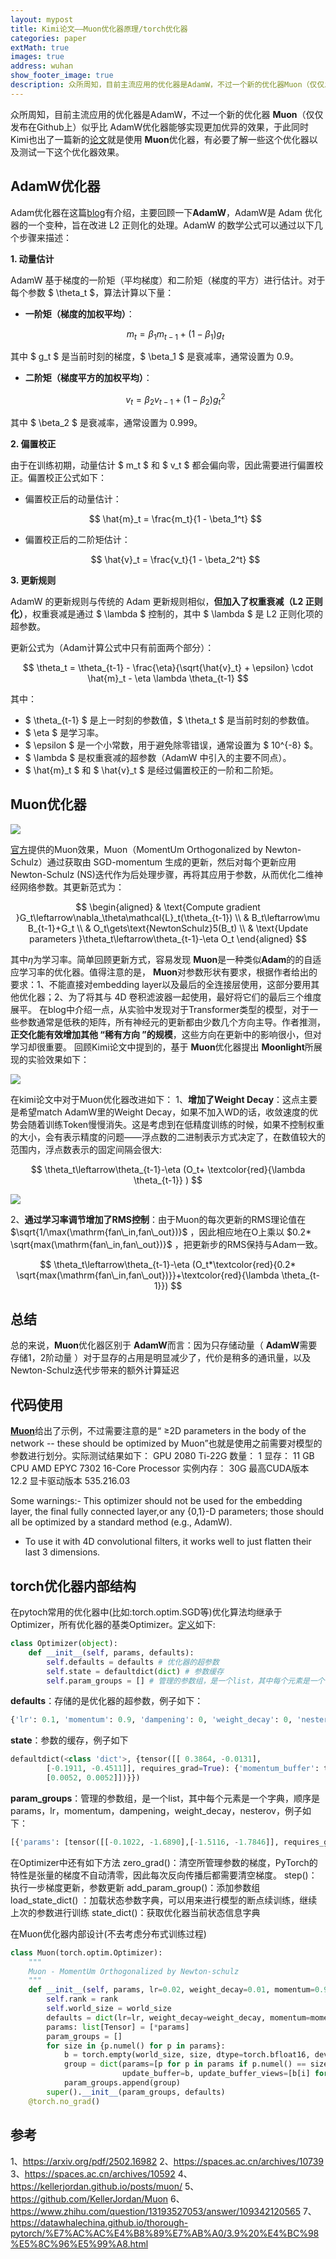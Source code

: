 ```yaml
---
layout: mypost
title: Kimi论文——Muon优化器原理/torch优化器
categories: paper
extMath: true
images: true
address: wuhan
show_footer_image: true
description: 众所周知，目前主流应用的优化器是AdamW，不过一个新的优化器Muon（仅仅发布在Github上）似乎比 AdamW优化器能够实现更加优异的效果，于此同时Kimi也出了一篇新的论文就是使用 **Muon**优化器，有必要了解一些这个优化器以及测试一下这个优化器效果。
---
```


众所周知，目前主流应用的优化器是AdamW，不过一个新的优化器 **Muon**（仅仅发布在Github上）似乎比 AdamW优化器能够实现更加优异的效果，于此同时Kimi也出了一篇新的[论文](https://arxiv.org/pdf/2502.16982)就是使用 **Muon**优化器，有必要了解一些这个优化器以及测试一下这个优化器效果。

## AdamW优化器
Adam优化器在这篇[blog](https://www.big-yellow-j.top/posts/2025/01/04/learning_rate.html)有介绍，主要回顾一下**AdamW**，AdamW是 Adam 优化器的一个变种，旨在改进 L2 正则化的处理。AdamW 的数学公式可以通过以下几个步骤来描述：

**1. 动量估计**

AdamW 基于梯度的一阶矩（平均梯度）和二阶矩（梯度的平方）进行估计。对于每个参数 $ \theta_t $，算法计算以下量：

- **一阶矩（梯度的加权平均）**：
  
  $$
  m_t = \beta_1 m_{t-1} + (1 - \beta_1) g_t
  $$
  
其中 $ g_t $ 是当前时刻的梯度，$ \beta_1 $ 是衰减率，通常设置为 0.9。

- **二阶矩（梯度平方的加权平均）**：
  
  $$
  v_t = \beta_2 v_{t-1} + (1 - \beta_2) g_t^2
  $$
  
其中 $ \beta_2 $ 是衰减率，通常设置为 0.999。

**2. 偏置校正**

由于在训练初期，动量估计 $ m_t $ 和 $ v_t $ 都会偏向零，因此需要进行偏置校正。偏置校正公式如下：

- 偏置校正后的动量估计：
  
  $$
  \hat{m}_t = \frac{m_t}{1 - \beta_1^t}
  $$

- 偏置校正后的二阶矩估计：

  $$
  \hat{v}_t = \frac{v_t}{1 - \beta_2^t}
  $$

**3. 更新规则**

AdamW 的更新规则与传统的 Adam 更新规则相似，**但加入了权重衰减（L2 正则化）**，权重衰减是通过 $ \lambda $ 控制的，其中 $ \lambda $ 是 L2 正则化项的超参数。

更新公式为（Adam计算公式中只有前面两个部分）：

$$
\theta_t = \theta_{t-1} - \frac{\eta}{\sqrt{\hat{v}_t} + \epsilon} \cdot \hat{m}_t - \eta \lambda \theta_{t-1}
$$

其中：
- $ \theta_{t-1} $ 是上一时刻的参数值，$ \theta_t $ 是当前时刻的参数值。
- $ \eta $ 是学习率。
- $ \epsilon $ 是一个小常数，用于避免除零错误，通常设置为 $ 10^{-8} $。
- $ \lambda $ 是权重衰减的超参数（AdamW 中引入的主要不同点）。
- $ \hat{m}_t $ 和 $ \hat{v}_t $ 是经过偏置校正的一阶和二阶矩。

## Muon优化器

![](https://s2.loli.net/2025/03/04/wV8zT94SWZLdkxb.png)

[官方](https://kellerjordan.github.io/posts/muon/)提供的Muon效果，Muon（MomentUm Orthogonalized by Newton-Schulz）通过获取由 SGD-momentum 生成的更新，然后对每个更新应用Newton-Schulz (NS)迭代作为后处理步骤，再将其应用于参数，从而优化二维神经网络参数。其更新范式为：

$$
\begin{aligned}
 & \text{Compute gradient }G_t\leftarrow\nabla_\theta\mathcal{L}_t(\theta_{t-1}) \\
 & B_t\leftarrow\mu B_{t-1}+G_t \\
 & O_t\gets\text{NewtonSchulz}5(B_t) \\
 & \text{Update parameters }\theta_t\leftarrow\theta_{t-1}-\eta O_t
\end{aligned}
$$

其中$\eta$为学习率。简单回顾更新方式，容易发现 **Muon**是一种类似**Adam**的的自适应学习率的优化器。值得注意的是， **Muon**对参数形状有要求，根据作者给出的要求：1、不能直接对embedding layer以及最后的全连接层使用，这部分要用其他优化器；2、为了将其与 4D 卷积滤波器一起使用，最好将它们的最后三个维度展平。
在blog中介绍一点，从实验中发现对于Transformer类型的模型，对于一些参数通常是低秩的矩阵，所有神经元的更新都由少数几个方向主导。作者推测，**正交化能有效增加其他 “稀有方向 ”的规模**，这些方向在更新中的影响很小，但对学习却很重要。
回顾Kimi论文中提到的，基于 **Muon**优化器提出 **Moonlight**所展现的实验效果如下：

![](https://s2.loli.net/2025/03/04/L5woRZX43FfjVCr.png)

在kimi论文中对于Muon优化器改进如下：
1、**增加了Weight Decay**：这点主要是希望match AdamW里的Weight Decay，如果不加入WD的话，收敛速度的优势会随着训练Token慢慢消失。这是考虑到在低精度训练的时候，如果不控制权重的大小，会有表示精度的问题——浮点数的二进制表示方式决定了，在数值较大的范围内，浮点数表示的固定间隔会很大:

$$
\theta_t\leftarrow\theta_{t-1}-\eta (O_t+ \textcolor{red}{\lambda \theta_{t-1}} )
$$

![](https://s2.loli.net/2025/03/05/aO2mjFcXl1RSuIt.png)

2、**通过学习率调节增加了RMS控制**：由于Muon的每次更新的RMS理论值在 $\sqrt{1/\max(\mathrm{fan\_in,fan\_out})}$ ，因此相应地在O上乘以 $0.2* \sqrt{max(\mathrm{fan\_in,fan\_out})}$ ，把更新步的RMS保持与Adam一致。

$$
\theta_t\leftarrow\theta_{t-1}-\eta (O_t*\textcolor{red}{0.2* \sqrt{max(\mathrm{fan\_in,fan\_out})}}+\textcolor{red}{\lambda \theta_{t-1}})
$$

## 总结

总的来说，**Muon**优化器区别于 **AdamW**而言：因为只存储动量（ **AdamW**需要存储1，2阶动量 ）对于显存的占用是明显减少了，代价是稍多的通讯量，以及Newton-Schulz迭代步带来的额外计算延迟

## 代码使用

[**Muon**](https://github.com/KellerJordan/Muon/blob/master/README.md)给出了示例，不过需要注意的是“ ≥2D parameters in the body of the network -- these should be optimized by Muon”也就是使用之前需要对模型的参数进行划分。实际测试结果如下：
GPU 2080 Ti-22G 数量： 1 显存： 11 GB
CPU AMD EPYC 7302 16-Core Processor 实例内存： 30G
最高CUDA版本 12.2
显卡驱动版本 535.216.03

Some warnings:- This optimizer should not be used for the embedding layer, the final fully connected layer,or any {0,1}-D parameters; those should all be optimized by a standard method (e.g., AdamW).
- To use it with 4D convolutional filters, it works well to just flatten their last 3 dimensions.

## torch优化器内部结构

在pytoch常用的优化器中(比如:torch.optim.SGD等)优化算法均继承于Optimizer，所有优化器的基类Optimizer。[定义](https://datawhalechina.github.io/thorough-pytorch/%E7%AC%AC%E4%B8%89%E7%AB%A0/3.9%20%E4%BC%98%E5%8C%96%E5%99%A8.html)如下:

```python
class Optimizer(object):
    def __init__(self, params, defaults):        
        self.defaults = defaults # 优化器的超参数
        self.state = defaultdict(dict) # 参数缓存
        self.param_groups = [] # 管理的参数组，是一个list，其中每个元素是一个字典，顺序是params，lr，momentum，dampening，weight_decay，nesterov
```

**defaults**：存储的是优化器的超参数，例子如下：

```python
{'lr': 0.1, 'momentum': 0.9, 'dampening': 0, 'weight_decay': 0, 'nesterov': False}
```

**state**：参数的缓存，例子如下

```python
defaultdict(<class 'dict'>, {tensor([[ 0.3864, -0.0131],
        [-0.1911, -0.4511]], requires_grad=True): {'momentum_buffer': tensor([[0.0052, 0.0052],
        [0.0052, 0.0052]])}})
```

**param_groups**：管理的参数组，是一个list，其中每个元素是一个字典，顺序是params，lr，momentum，dampening，weight_decay，nesterov，例子如下：

```python
[{'params': [tensor([[-0.1022, -1.6890],[-1.5116, -1.7846]], requires_grad=True)], 'lr': 1, 'momentum': 0, 'dampening': 0, 'weight_decay': 0, 'nesterov': False}]
```

在Optimizer中还有如下方法
zero_grad()：清空所管理参数的梯度，PyTorch的特性是张量的梯度不自动清零，因此每次反向传播后都需要清空梯度。
step()：执行一步梯度更新，参数更新
add_param_group()：添加参数组
load_state_dict() ：加载状态参数字典，可以用来进行模型的断点续训练，继续上次的参数进行训练
state_dict()：获取优化器当前状态信息字典

在Muon优化器内部设计(不去考虑分布式训练过程)

```python
class Muon(torch.optim.Optimizer):
    """
    Muon - MomentUm Orthogonalized by Newton-schulz
    """
    def __init__(self, params, lr=0.02, weight_decay=0.01, momentum=0.95, nesterov=True, ns_steps=5, rank=0, world_size=1):
        self.rank = rank
        self.world_size = world_size
        defaults = dict(lr=lr, weight_decay=weight_decay, momentum=momentum, nesterov=nesterov, ns_steps=ns_steps)
        params: list[Tensor] = [*params]
        param_groups = []
        for size in {p.numel() for p in params}:
            b = torch.empty(world_size, size, dtype=torch.bfloat16, device="cuda")
            group = dict(params=[p for p in params if p.numel() == size],
                         update_buffer=b, update_buffer_views=[b[i] for i in range(world_size)])
            param_groups.append(group)
        super().__init__(param_groups, defaults)
    @torch.no_grad()
```

## 参考
1、https://arxiv.org/pdf/2502.16982
2、https://spaces.ac.cn/archives/10739
3、https://spaces.ac.cn/archives/10592
4、https://kellerjordan.github.io/posts/muon/
5、https://github.com/KellerJordan/Muon
6、https://www.zhihu.com/question/13193527053/answer/109342120565
7、https://datawhalechina.github.io/thorough-pytorch/%E7%AC%AC%E4%B8%89%E7%AB%A0/3.9%20%E4%BC%98%E5%8C%96%E5%99%A8.html